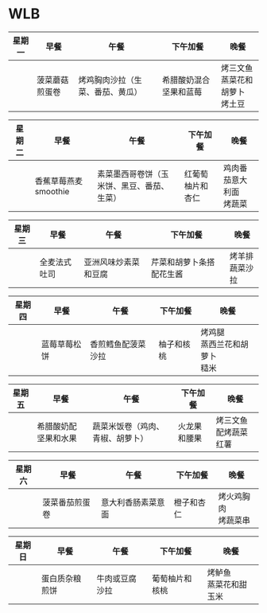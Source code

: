 # WLB



|  星期一          | 早餐                           | 午餐                                      | 下午加餐                               | 晚餐                                   |
|-----------------|--------------------------------|-------------------------------------------|----------------------------------------|----------------------------------------|
|                 | 菠菜蘑菇煎蛋卷                 | 烤鸡胸肉沙拉（生菜、番茄、黄瓜）     | 希腊酸奶混合坚果和蓝莓                 | 烤三文鱼<br>蒸菜花和胡萝卜<br>烤土豆  |

|  星期二          | 早餐                           | 午餐                                      | 下午加餐                               | 晚餐                                   |
|-----------------|--------------------------------|-------------------------------------------|----------------------------------------|----------------------------------------|
|                 | 香蕉草莓燕麦smoothie            | 素菜墨西哥卷饼（玉米饼、黑豆、番茄、生菜）| 红葡萄柚片和杏仁                       | 鸡肉番茄意大利面<br>烤蔬菜            |

|  星期三          | 早餐                           | 午餐                                      | 下午加餐                               | 晚餐                                   |
|-----------------|--------------------------------|-------------------------------------------|----------------------------------------|----------------------------------------|
|                 | 全麦法式吐司                   | 亚洲风味炒素菜和豆腐                    | 芹菜和胡萝卜条搭配花生酱              | 烤羊排<br>蔬菜沙拉                    |

|  星期四          | 早餐                           | 午餐                                      | 下午加餐                               | 晚餐                                   |
|-----------------|--------------------------------|-------------------------------------------|----------------------------------------|----------------------------------------|
|                 | 蓝莓草莓松饼                   | 香煎鳕鱼配菠菜沙拉                      | 柚子和核桃                             | 烤鸡腿<br>蒸西兰花和胡萝卜<br>糙米  |

|  星期五          | 早餐                           | 午餐                                      | 下午加餐                               | 晚餐                                   |
|-----------------|--------------------------------|-------------------------------------------|----------------------------------------|----------------------------------------|
|                 | 希腊酸奶配坚果和水果            | 蔬菜米饭卷（鸡肉、青椒、胡萝卜）       | 火龙果和腰果                           | 烤三文鱼配烤蔬菜<br>红薯              |

|  星期六          | 早餐                           | 午餐                                      | 下午加餐                               | 晚餐                                   |
|-----------------|--------------------------------|-------------------------------------------|----------------------------------------|----------------------------------------|
|                 | 菠菜番茄煎蛋卷                 | 意大利香肠素菜意面                     | 橙子和杏仁                             | 烤火鸡胸肉<br>烤蔬菜串              |

|  星期日          | 早餐                           | 午餐                                      | 下午加餐                               | 晚餐                                   |
|-----------------|--------------------------------|-------------------------------------------|----------------------------------------|----------------------------------------|
|                 | 蛋白质杂粮煎饼                 | 牛肉或豆腐沙拉                          | 葡萄柚片和核桃                         | 烤鲈鱼<br>蒸菜花和甜玉米             |

